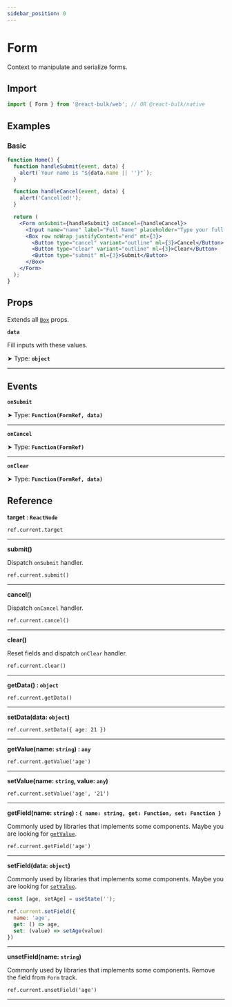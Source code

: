 ```yaml
---
sidebar_position: 0
---
```


# Form

Context to manipulate and serialize forms.

## Import

```jsx
import { Form } from '@react-bulk/web'; // OR @react-bulk/native
```

## Examples

### Basic

```jsx live
function Home() {
  function handleSubmit(event, data) {
    alert(`Your name is "${data.name || ''}"`);
  }

  function handleCancel(event, data) {
    alert('Cancelled!');
  }

  return (
    <Form onSubmit={handleSubmit} onCancel={handleCancel}>
      <Input name="name" label="Full Name" placeholder="Type your full name" />
      <Box row noWrap justifyContent="end" mt={3}>
        <Button type="cancel" variant="outline" ml={3}>Cancel</Button>
        <Button type="clear" variant="outline" ml={3}>Clear</Button>
        <Button type="submit" ml={3}>Submit</Button>
      </Box>
    </Form>
  );
}
```

## Props

Extends all [`Box`](/docs/components/core/box) props.

**`data`**

Fill inputs with these values.

➤ Type: **`object`** <br/>

---

## Events

**`onSubmit`**

➤ Type: **`Function(FormRef, data)`** <br/>

---

**`onCancel`**

➤ Type: **`Function(FormRef)`** <br/>

---

**`onClear`**

➤ Type: **`Function(FormRef, data)`** <br/>

## Reference

**target : `ReactNode`**

`ref.current.target`

---

**submit()**

Dispatch `onSubmit` handler.

`ref.current.submit()`

---

**cancel()**

Dispatch `onCancel` handler.

`ref.current.cancel()`

---

**clear()**

Reset fields and dispatch `onClear` handler.

`ref.current.clear()`

---

**getData() : `object`**

`ref.current.getData()`

---

**setData(data: `object`)**

`ref.current.setData({ age: 21 })`

---

**getValue(name: `string`) : `any`**

`ref.current.getValue('age')`

---

**setValue(name: `string`, value: `any`)**

`ref.current.setValue('age', '21')`

---

**getField(name: `string`) : `{ name: string, get: Function, set: Function }`**

Commonly used by libraries that implements some components. Maybe you are looking for [`getValue`](#getValue).

`ref.current.getField('age')`

---

**setField(data: `object`)**

Commonly used by libraries that implements some components. Maybe you are looking for [`setValue`](#setValue).

```jsx
const [age, setAge] = useState('');

ref.current.setField({
  name: 'age',
  get: () => age,
  set: (value) => setAge(value)
})
```

---

**unsetField(name: `string`)**

Commonly used by libraries that implements some components. Remove the field from `Form` track.

`ref.current.unsetField('age')`

---
